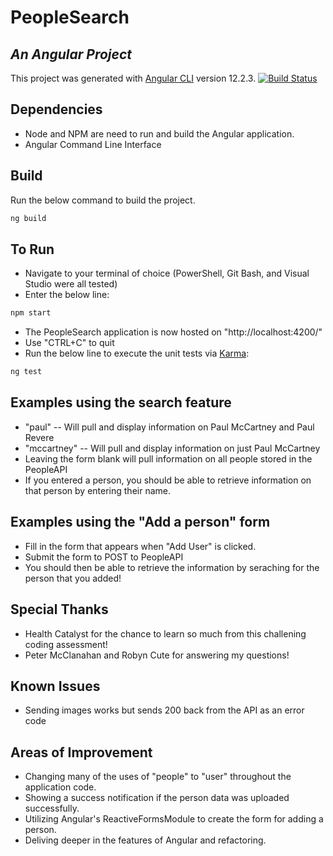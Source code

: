 # PeopleSearch
## _An Angular Project_
This project was generated with [Angular CLI](https://github.com/angular/angular-cli) version 12.2.3.
[![Build Status](https://travis-ci.org/joemccann/dillinger.svg?branch=master)](https://travis-ci.org/joemccann/dillinger)

## Dependencies
- Node and NPM are need to run and build the Angular application.
- Angular Command Line Interface

## Build
Run the below command to build the project.
```sh
ng build
```

## To Run
- Navigate to your terminal of choice (PowerShell, Git Bash, and Visual Studio were all tested)
- Enter the below line:
```sh
npm start
```
- The PeopleSearch application is now hosted on "http://localhost:4200/"
- Use "CTRL+C" to quit
- Run the below line to execute the unit tests via [Karma](https://karma-runner.github.io):
```sh
ng test
```


## Examples using the search feature
- "paul"
-- Will pull and display information on Paul McCartney and Paul Revere
- "mccartney"
-- Will pull and display information on just Paul McCartney
- Leaving the form blank will pull information on all people stored in the PeopleAPI
- If you entered a person, you should be able to retrieve information on that person by entering their name.

## Examples using the "Add a person" form
- Fill in the form that appears when "Add User" is clicked.
- Submit the form to POST to PeopleAPI 
- You should then be able to retrieve the information by seraching for the person that you added!

## Special Thanks
- Health Catalyst for the chance to learn so much from this challening coding assessment!
- Peter McClanahan and Robyn Cute for answering my questions!

## Known Issues
- Sending images works but sends 200 back from the API as an error code

## Areas of Improvement
- Changing many of the uses of "people" to "user" throughout the application code.
- Showing a success notification if the person data was uploaded successfully.
- Utilizing Angular's ReactiveFormsModule to create the form for adding a person.
- Deliving deeper in the features of Angular and refactoring.